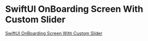 # SwiftUI OnBoarding Screen With Custom Slider

[SwiftUI OnBoarding Screen With Custom Slider](https://www.youtube.com/watch?v=f7tqEOTrkoU)